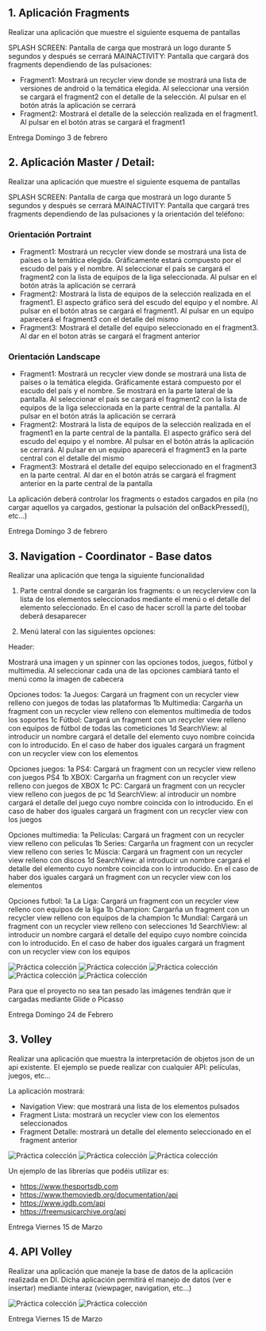 ## 1. Aplicación Fragments

Realizar una aplicación que muestre el siguiente esquema de pantallas

SPLASH SCREEN: Pantalla de carga que mostrará un logo durante 5 segundos y después se cerrará
MAINACTIVITY: Pantalla que cargará dos fragments dependiendo de las pulsaciones:
- Fragment1: Mostrará un recycler view donde se mostrará una lista de versiones de android o la temática elegida. Al seleccionar una versión se cargará el fragment2 con el detalle de la selección. Al pulsar en el botón atrás la aplicación se cerrará
- Fragment2: Mostrará el detalle de la selección realizada en el fragment1. Al pulsar en el botón atras se cargará el fragment1

Entrega Domingo 3 de febrero

## 2. Aplicación Master / Detail: 

Realizar una aplicación que muestre el siguiente esquema de pantallas

SPLASH SCREEN: Pantalla de carga que mostrará un logo durante 5 segundos y después se cerrará
MAINACTIVITY: Pantalla que cargará tres fragments dependiendo de las pulsaciones y la orientación del teléfono:

### Orientación Portraint

- Fragment1: Mostrará un recycler view donde se mostrará una lista de países o la temática elegida. Gráficamente estará compuesto por el escudo del país y el nombre. Al seleccionar el país se cargará el fragment2 con la lista de equipos de la liga seleccionada. Al pulsar en el botón atrás la aplicación se cerrará
- Fragment2: Mostrará la lista de equipos de la selección realizada en el fragment1. El aspecto gráfico será del escudo del equipo y el nombre. Al pulsar en el botón atras se cargará el fragment1. Al pulsar en un equipo aparecerá el fragment3 con el detalle del mismo
- Fragment3: Mostrará el detalle del equipo seleccionado en el fragment3. Al dar en el boton atrás se cargará el fragment anterior

### Orientación Landscape

- Fragment1: Mostrará un recycler view donde se mostrará una lista de países o la temática elegida. Gráficamente estará compuesto por el escudo del país y el nombre. Se mostrará en la parte lateral de la pantalla. Al seleccionar el país se cargará el fragment2 con la lista de equipos de la liga seleccionada en la parte central de la pantalla. Al pulsar en el botón atrás la aplicación se cerrará
- Fragment2: Mostrará la lista de equipos de la selección realizada en el fragment1 en la parte central de la pantalla. El aspecto gráfico será del escudo del equipo y el nombre. Al pulsar en el botón atrás la aplicación se cerrará. Al pulsar en un equipo aparecerá el fragment3 en la parte central con el detalle del mismo
- Fragment3: Mostrará el detalle del equipo seleccionado en el fragment3 en la parte central. Al dar en el botón atrás se cargará el fragment anterior en la parte central de la pantalla

La aplicación deberá controlar los fragments o estados cargados en pila (no cargar aquellos ya cargados, gestionar la pulsación del onBackPressed(), etc...)

Entrega Domingo 3 de febrero

## 3. Navigation - Coordinator - Base datos

Realizar una aplicación que tenga la siguiente funcionalidad
1. Parte central donde se cargarán los fragments: o un recyclerview con la lista de los elementos seleccionados mediante el menú o el detalle del elemento seleccionado. En el caso de hacer scroll la parte del toobar deberá desaparecer

2. Menú lateral con las siguientes opciones:

Header:

Mostrará una imagen y un spinner con las opciones todos, juegos, fútbol y multimedia. Al seleccionar cada una de las opciones cambiará tanto el menú como la imagen de cabecera

Opciones todos:
1a Juegos: Cargará un fragment con un recycler view relleno con juegos de todas las plataformas
1b Multimedia: Cargarña un fragment con un recycler view relleno con elementos multimedia de todos los soportes
1c Fútbol: Cargará un fragment con un recycler view relleno con equipos de fútbol de todas las cometiciones 
1d SearchView: al introducir un nombre cargará el detalle del elemento cuyo nombre coincida con lo introducido. En el caso de haber dos iguales cargará un fragment con un recycler view con los elementos

Opciones juegos:
1a PS4: Cargará un fragment con un recycler view relleno con juegos PS4
1b XBOX: Cargarña un fragment con un recycler view relleno con juegos de XBOX
1c PC: Cargará un fragment con un recycler view relleno con juegos de pc
1d SearchView: al introducir un nombre cargará el detalle del juego cuyo nombre coincida con lo introducido. En el caso de haber dos iguales cargará un fragment con un recycler view con los juegos

Opciones multimedia:
1a Películas: Cargará un fragment con un recycler view relleno con peliculas
1b Series: Cargarña un fragment con un recycler view relleno con series
1c Múscia: Cargará un fragment con un recycler view relleno con discos
1d SearchView: al introducir un nombre cargará el detalle del elemento cuyo nombre coincida con lo introducido. En el caso de haber dos iguales cargará un fragment con un recycler view con los elementos

Opciones futbol:
1a La Liga: Cargará un fragment con un recycler view relleno con equipos de la liga
1b Champion: Cargarña un fragment con un recycler view relleno con equipos de la champion
1c Mundial: Cargará un fragment con un recycler view relleno con selecciones
1d SearchView: al introducir un nombre cargará el detalle del equipo cuyo nombre coincida con lo introducido. En el caso de haber dos iguales cargará un fragment con un recycler view con los equipos

![Práctica colección](https://github.com/DevelopSys/clasepmdm/blob/master/practicas/coleccion1.png "Práctica colección")
![Práctica colección](https://github.com/DevelopSys/clasepmdm/blob/master/practicas/coleccion2.png "Práctica colección")
![Práctica colección](https://github.com/DevelopSys/clasepmdm/blob/master/practicas/coleccion3.png "Práctica colección")
![Práctica colección](https://github.com/DevelopSys/clasepmdm/blob/master/practicas/coleccion4.png "Práctica colección")
![Práctica colección](https://github.com/DevelopSys/clasepmdm/blob/master/practicas/coleccion5.png "Práctica colección")

Para que el proyecto no sea tan pesado las imágenes tendrán que ir cargadas mediante Glide o Picasso

Entrega Domingo 24 de Febrero

## 3. Volley

Realizar una aplicación que muestra la interpretación de objetos json de un api existente. El ejemplo se puede realizar con cualquier API: películas, juegos, etc...

La aplicación mostrará:

- Navigation View: que mostrará una lista de los elementos pulsados
- Fragment Lista: mostrará un recycler view con los elementos seleccionados
- Fragment Detalle: mostrará un detalle del elemento seleccionado en el fragment anterior

![Práctica colección](https://github.com/DevelopSys/clasepmdm/blob/master/practicas/volley1.png "Práctica colección")
![Práctica colección](https://github.com/DevelopSys/clasepmdm/blob/master/practicas/volley2.png "Práctica colección")
![Práctica colección](https://github.com/DevelopSys/clasepmdm/blob/master/practicas/volley3.png "Práctica colección")

Un ejemplo de las librerías que podéis utilizar es:
- https://www.thesportsdb.com
- https://www.themoviedb.org/documentation/api
- https://www.igdb.com/api
- https://freemusicarchive.org/api

Entrega Viernes 15 de Marzo

## 4. API Volley

Realizar una aplicación que maneje la base de datos de la aplicación realizada en DI. Dicha aplicación permitirá el manejo de datos (ver e insertar) mediante interaz (viewpager, navigation, etc...)

![Práctica colección](https://github.com/DevelopSys/clasepmdm/blob/master/practicas/app1.png "Práctica colección")
![Práctica colección](https://github.com/DevelopSys/clasepmdm/blob/master/practicas/app2.png "Práctica colección")

Entrega Viernes 15 de Marzo
